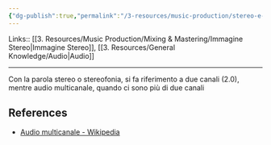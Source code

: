 ```yaml
---
{"dg-publish":true,"permalink":"/3-resources/music-production/stereo-e-audio-multicanale/"}
---
```


Links:: [[3. Resources/Music Production/Mixing & Mastering/Immagine Stereo\|Immagine Stereo]], [[3. Resources/General Knowledge/Audio\|Audio]]

---
Con la parola stereo o stereofonia, si fa riferimento a due canali (2.0), mentre audio multicanale, quando ci sono più di due canali






## References

- [Audio multicanale - Wikipedia](https://it.wikipedia.org/wiki/Audio_multicanale#Fantasound)




